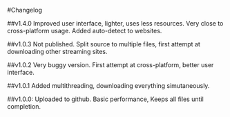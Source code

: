 #Changelog

##v1.4.0
Improved user interface, lighter, uses less resources. Very close to cross-platform usage. Added auto-detect to websites.

##v1.0.3
Not published. Split source to multiple files, first attempt at downloading other streaming sites.

##v1.0.2
Very buggy version. First attempt at cross-platform, better user interface.

##v1.0.1
Added multithreading, downloading everything simutaneously.

##v1.0.0:
Uploaded to github. Basic performance, Keeps all files until completion.

